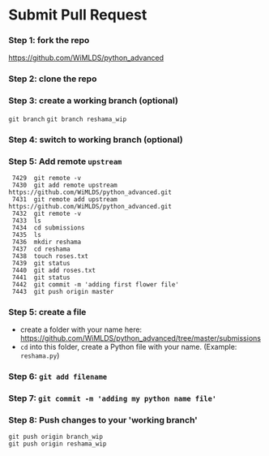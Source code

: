 # Submit Pull Request

### Step 1:  fork the repo
https://github.com/WiMLDS/python_advanced

### Step 2:  clone the repo

### Step 3:  create a working branch (optional)
`git branch`
`git branch reshama_wip`

### Step 4:  switch to working branch (optional)

### Step 5:  Add remote `upstream`
```
 7429  git remote -v
 7430  git add remote upstream https://github.com/WiMLDS/python_advanced.git
 7431  git remote add upstream https://github.com/WiMLDS/python_advanced.git
 7432  git remote -v
 7433  ls
 7434  cd submissions
 7435  ls
 7436  mkdir reshama
 7437  cd reshama
 7438  touch roses.txt
 7439  git status
 7440  git add roses.txt
 7441  git status
 7442  git commit -m 'adding first flower file'
 7443  git push origin master
```

### Step 5:  create a file
* create a folder with your name here:  https://github.com/WiMLDS/python_advanced/tree/master/submissions
* `cd` into this folder, create a Python file with your name.  (Example:  `reshama.py`)

### Step 6:  `git add filename`


### Step 7:  `git commit -m 'adding my python name file'`

### Step 8:  Push changes to your 'working branch'
`git push origin branch_wip`  
`git push origin reshama_wip`
